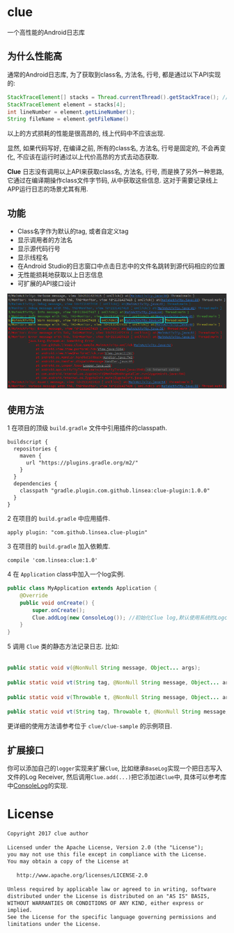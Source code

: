 # clue
一个高性能的Android日志库

## 为什么性能高
通常的Android日志库, 为了获取到class名, 方法名, 行号, 都是通过以下API实现的:
```java
StackTraceElement[] stacks = Thread.currentThread().getStackTrace(); //expensive cost
StackTraceElement element = stacks[4];
int lineNumber = element.getLineNumber();
String fileName = element.getFileName()
```
以上的方式损耗的性能是很高昂的, 线上代码中不应该出现.

显然, 如果代码写好, 在编译之前, 所有的class名, 方法名, 行号是固定的, 不会再变化,
不应该在运行时通过以上代价高昂的方式去动态获取.

**Clue** 日志没有调用以上API来获取class名, 方法名, 行号, 而是换了另外一种思路,
它通过在编译期操作class文件字节码, 从中获取这些信息. 这对于需要记录线上APP运行日志的场景尤其有用.

## 功能
- Class名字作为默认的tag, 或者自定义tag
- 显示调用者的方法名
- 显示源代码行号
- 显示线程名
- 在Android Studio的日志窗口中点击日志中的文件名跳转到源代码相应的位置
- 无性能损耗地获取以上日志信息
- 可扩展的API接口设计

![](clue.png)

## 使用方法
1 在项目的顶级 `build.gradle` 文件中引用插件的classpath.
```
buildscript {
  repositories {
    maven {
      url "https://plugins.gradle.org/m2/"
    }
  }
  dependencies {
    classpath "gradle.plugin.com.github.linsea:clue-plugin:1.0.0"
  }
}
```
2 在项目的 `build.gradle` 中应用插件.
```
apply plugin: "com.github.linsea.clue-plugin"
```
3 在项目的 `build.gradle` 加入依赖库.
```
compile 'com.linsea:clue:1.0'
```
4 在 `Application` class中加入一个log实例.
```java
public class MyApplication extends Application {
    @Override
    public void onCreate() {
        super.onCreate();
        Clue.addLog(new ConsoleLog()); //初始化Clue log,默认使用系统的Logcat输出到控制台.
    }
}
```
5 调用 `Clue` 类的静态方法记录日志.
比如:
```java

public static void v(@NonNull String message, Object... args);

public static void vt(String tag, @NonNull String message, Object... args)

public static void v(Throwable t, @NonNull String message, Object... args)

public static void vt(String tag, Throwable t, @NonNull String message, Object... args)
```

更详细的使用方法请参考位于 `clue/clue-sample` 的示例项目.

## 扩展接口
你可以添加自己的`logger`实现来扩展`Clue`, 比如继承`BaseLog`实现一个把日志写入文件的Log Receiver,
然后调用`Clue.add(...)`把它添加进`Clue`中, 具体可以参考库中[ConsoleLog](https://github.com/linsea/clue/blob/master/clue/src/main/java/com/github/linsea/clue/ConsoleLog.java)的实现.

# License

    Copyright 2017 clue author

    Licensed under the Apache License, Version 2.0 (the "License");
    you may not use this file except in compliance with the License.
    You may obtain a copy of the License at

       http://www.apache.org/licenses/LICENSE-2.0

    Unless required by applicable law or agreed to in writing, software
    distributed under the License is distributed on an "AS IS" BASIS,
    WITHOUT WARRANTIES OR CONDITIONS OF ANY KIND, either express or implied.
    See the License for the specific language governing permissions and
    limitations under the License.
